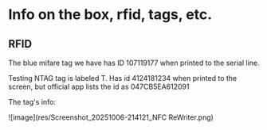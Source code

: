 # Info on the box, rfid, tags, etc.

## RFID
The blue mifare tag we have has ID 107119177 when printed to the serial line.

Testing NTAG tag is labeled T. Has id 4124181234 when printed to the screen, but official app lists the id as 047CB5EA612091

The tag's info:

![image](res/Screenshot_20251006-214121_NFC ReWriter.png)
